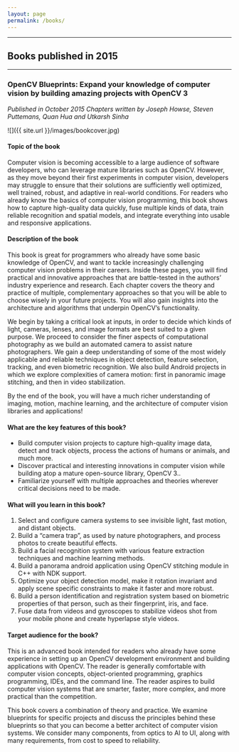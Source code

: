 ```yaml
---
layout: page
permalink: /books/
---
```


----------------------------------------------------------------

## Books published in 2015

----------------------------------------------------------------

### OpenCV Blueprints: Expand your knowledge of computer vision by building amazing projects with OpenCV 3

*Published in October 2015*
*Chapters written by Joseph Howse, Steven Puttemans, Quan Hua and Utkarsh Sinha*

![]({{ site.url }}/images/bookcover.jpg)

#### Topic of the book

Computer vision is becoming accessible to a large audience of software developers, who can leverage mature libraries such as OpenCV. However, as they move beyond their first experiments in computer vision, developers may struggle to ensure that their solutions are sufficiently well optimized, well trained, robust, and adaptive in real-world conditions. For readers who already know the basics of computer vision programming, this book shows how to capture high-quality data quickly, fuse multiple kinds of data, train reliable recognition and spatial models, and integrate everything into usable and responsive applications.

#### Description of the book
This book is great for programmers who already have some basic knowledge of OpenCV, and want to tackle increasingly challenging computer vision problems in their careers.  Inside these pages, you will find practical and innovative approaches that are battle-tested in the authors’ industry experience and research.  Each chapter covers the theory and practice of multiple, complementary approaches so that you will be able to choose wisely in your future projects.  You will also gain insights into the architecture and algorithms that underpin OpenCV’s functionality.

We begin by taking a critical look at inputs, in order to decide which kinds of light, cameras, lenses, and image formats are best suited to a given purpose. We proceed to consider the finer aspects of computational photography as we build an automated camera to assist nature photographers. We gain a deep understanding of some of the most widely applicable and reliable techniques in object detection, feature selection, tracking, and even biometric recognition. We also build Android projects in which we explore complexities of camera motion: first in panoramic image stitching, and then in video stabilization.

By the end of the book, you will have a much richer understanding of imaging, motion, machine learning, and the architecture of computer vision libraries and applications!

#### What are the key features of this book?
* Build computer vision projects to capture high-quality image data, detect and track objects, process the actions of humans or animals, and much more.
* Discover practical and interesting innovations in computer vision while building atop a mature open-source library, OpenCV 3..
* Familiarize yourself with multiple approaches and theories wherever critical decisions need to be made.

#### What will you learn in this book?
1. Select and configure camera systems to see invisible light, fast motion, and distant objects.
2. Build a “camera trap”, as used by nature photographers, and process photos to create beautiful effects.
3. Build a facial recognition system with various feature extraction techniques and machine learning methods.
4. Build a panorama android application using OpenCV stitching module in C++ with NDK support.
5. Optimize your object detection model, make it rotation invariant and apply scene specific constraints to make it faster and more robust.
6. Build a person identification and registration system based on biometric properties of that person, such as their fingerprint, iris, and face.
7. Fuse data from videos and gyroscopes to stabilize videos shot from your mobile phone and create hyperlapse style videos. 

#### Target audience for the book?
This is an advanced book intended for readers who already have some experience in setting up an OpenCV development environment and building applications with OpenCV. The reader is generally comfortable with computer vision concepts, object-oriented programming, graphics programming, IDEs, and the command line. The reader aspires to build computer vision systems that are smarter, faster, more complex, and more practical than the competition.

This book covers a combination of theory and practice. We examine blueprints for specific projects and discuss the principles behind these blueprints so that you can become a better architect of computer vision systems. We consider many components, from optics to AI to UI, along with many requirements, from cost to speed to reliability.
